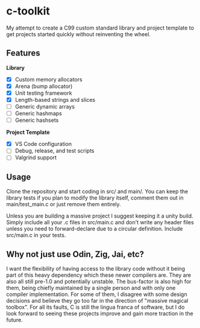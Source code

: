 # c-toolkit

My attempt to create a C99 custom standard library and project template to get projects
started quickly without reinventing the wheel.

## Features
**Library**
- [x] Custom memory allocators
- [x] Arena (bump allocator)
- [x] Unit testing framework
- [x] Length-based strings and slices
- [ ] Generic dynamic arrays
- [ ] Generic hashmaps
- [ ] Generic hashsets

**Project Template**
- [x] VS Code configuration
- [ ] Debug, release, and test scripts
- [ ] Valgrind support

## Usage
Clone the repository and start coding in src/ and main/. You can keep the library tests
if you plan to modify the library itself, comment them out in main/test_main.c or 
just remove them entirely. 

Unless you are building a massive project I suggest keeping it a unity build. Simply
include all your .c files in src/main.c and don't write any header files unless you need
to forward-declare due to a circular definition. Include src/main.c in your tests.

## Why not just use Odin, Zig, Jai, etc?
I want the flexibility of having access to the library code without it being part of this
heavy dependency which these newer compilers are. They are also all still pre-1.0 and
potentially unstable. The bus-factor is also high for them, being chiefly maintained by
a single person and with only one compiler implementation. For some of them, I disagree
with some design decisions and believe they go too far in the direction of "massive
magical toolbox". For all its faults, C is still the lingua franca of software, but I do
look forward to seeing these projects improve and gain more traction in the future.
